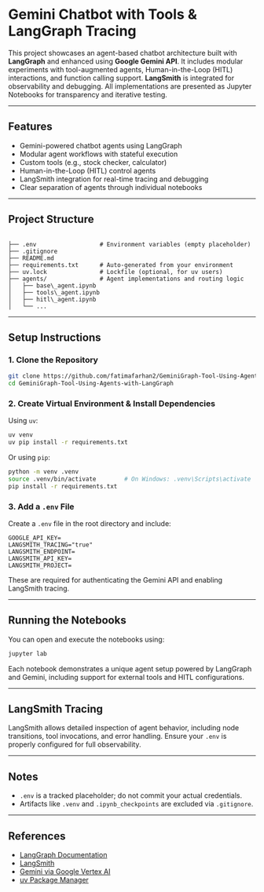 
# Gemini Chatbot with Tools & LangGraph Tracing

This project showcases an agent-based chatbot architecture built with **LangGraph** and enhanced using **Google Gemini API**. It includes modular experiments with tool-augmented agents, Human-in-the-Loop (HITL) interactions, and function calling support. **LangSmith** is integrated for observability and debugging. All implementations are presented as Jupyter Notebooks for transparency and iterative testing.

---

## Features

- Gemini-powered chatbot agents using LangGraph
- Modular agent workflows with stateful execution
- Custom tools (e.g., stock checker, calculator)
- Human-in-the-Loop (HITL) control agents
- LangSmith integration for real-time tracing and debugging
- Clear separation of agents through individual notebooks

---

## Project Structure

```

├── .env                  # Environment variables (empty placeholder)
├── .gitignore
├── README.md
├── requirements.txt      # Auto-generated from your environment
├── uv.lock               # Lockfile (optional, for uv users)
├── agents/               # Agent implementations and routing logic
│   ├── base\_agent.ipynb
│   ├── tools\_agent.ipynb
│   ├── hitl\_agent.ipynb
│   └── ...

````

---

## Setup Instructions

### 1. Clone the Repository

```bash
git clone https://github.com/fatimafarhan2/GeminiGraph-Tool-Using-Agents-with-LangGraph.git
cd GeminiGraph-Tool-Using-Agents-with-LangGraph
````

### 2. Create Virtual Environment & Install Dependencies

Using `uv`:

```bash
uv venv
uv pip install -r requirements.txt
```

Or using `pip`:

```bash
python -m venv .venv
source .venv/bin/activate        # On Windows: .venv\Scripts\activate
pip install -r requirements.txt
```

### 3. Add a `.env` File

Create a `.env` file in the root directory and include:

```env
GOOGLE_API_KEY=
LANGSMITH_TRACING="true"
LANGSMITH_ENDPOINT=
LANGSMITH_API_KEY=
LANGSMITH_PROJECT=
```

These are required for authenticating the Gemini API and enabling LangSmith tracing.

---

## Running the Notebooks

You can open and execute the notebooks using:

```bash
jupyter lab
```

Each notebook demonstrates a unique agent setup powered by LangGraph and Gemini, including support for external tools and HITL configurations.

---

## LangSmith Tracing

LangSmith allows detailed inspection of agent behavior, including node transitions, tool invocations, and error handling. Ensure your `.env` is properly configured for full observability.

---

## Notes

* `.env` is a tracked placeholder; do not commit your actual credentials.
* Artifacts like `.venv` and `.ipynb_checkpoints` are excluded via `.gitignore`.

---

## References

* [LangGraph Documentation](https://docs.langchain.com/langgraph/)
* [LangSmith](https://smith.langchain.com/)
* [Gemini via Google Vertex AI](https://cloud.google.com/vertex-ai)
* [uv Package Manager](https://github.com/astral-sh/uv)

```

